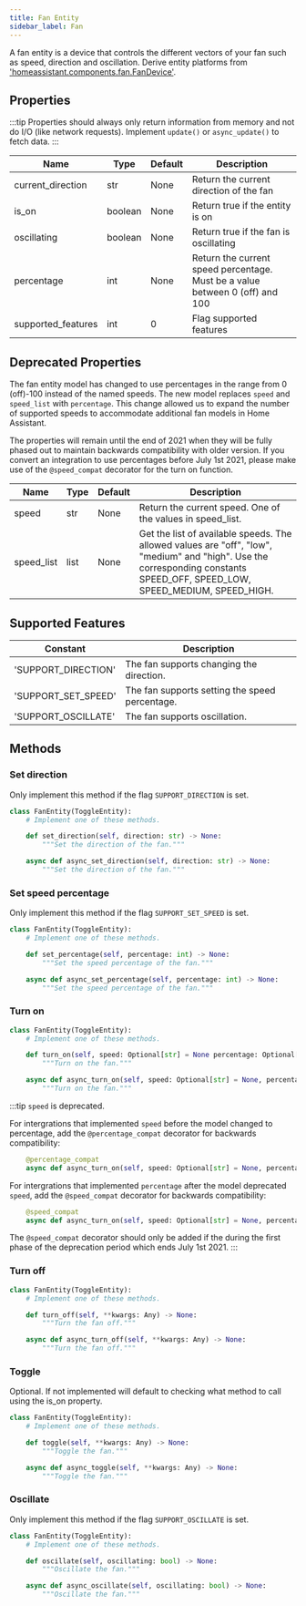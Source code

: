 ```yaml
---
title: Fan Entity
sidebar_label: Fan
---
```


A fan entity is a device that controls the different vectors of your fan such as speed, direction and oscillation. Derive entity platforms from ['homeassistant.components.fan.FanDevice'](https://github.com/home-assistant/home-assistant/blob/dev/homeassistant/components/fan/__init__.py).

## Properties

:::tip
Properties should always only return information from memory and not do I/O (like network requests). Implement `update()` or `async_update()` to fetch data.
:::

| Name | Type | Default | Description
| ---- | ---- | ------- | -----------
| current_direction | str | None | Return the current direction of the fan |
| is_on | boolean | None |Return true if the entity is on |
| oscillating | boolean | None | Return true if the fan is oscillating |
| percentage | int | None | Return the current speed percentage. Must be a value between 0 (off) and 100 |
| supported_features | int | 0 | Flag supported features |

## Deprecated Properties

The fan entity model has changed to use percentages in the range from 0 (off)-100 instead
of the named speeds. The new model replaces `speed` and `speed_list` with `percentage`. This change allowed us to expand the number of supported speeds to accommodate additional fan models in Home Assistant. 

The properties will remain until the end of 2021 when they will be fully phased out to maintain backwards compatibility with
older version. If you convert an integration to use percentages before July 1st 2021, please make use of the `@speed_compat`
decorator for the turn on function.

| Name | Type | Default | Description
| ---- | ---- | ------- | -----------
| speed | str | None | Return the current speed. One of the values in speed_list. |
| speed_list | list | None| Get the list of available speeds. The allowed values are "off", "low", "medium" and "high". Use the corresponding constants SPEED_OFF, SPEED_LOW, SPEED_MEDIUM, SPEED_HIGH. |

## Supported Features

| Constant | Description |
|----------|--------------------------------------|
| 'SUPPORT_DIRECTION' | The fan supports changing the direction.
| 'SUPPORT_SET_SPEED' | The fan supports setting the speed percentage.
| 'SUPPORT_OSCILLATE' | The fan supports oscillation.

## Methods

### Set direction

Only implement this method if the flag `SUPPORT_DIRECTION` is set.

```python
class FanEntity(ToggleEntity):
    # Implement one of these methods.

    def set_direction(self, direction: str) -> None:
        """Set the direction of the fan."""

    async def async_set_direction(self, direction: str) -> None:
        """Set the direction of the fan."""
```

### Set speed percentage

Only implement this method if the flag `SUPPORT_SET_SPEED` is set.

```python
class FanEntity(ToggleEntity):
    # Implement one of these methods.

    def set_percentage(self, percentage: int) -> None:
        """Set the speed percentage of the fan."""

    async def async_set_percentage(self, percentage: int) -> None:
        """Set the speed percentage of the fan."""
```

### Turn on

```python
class FanEntity(ToggleEntity):
    # Implement one of these methods.

    def turn_on(self, speed: Optional[str] = None percentage: Optional[int] = None, **kwargs: Any) -> None:
        """Turn on the fan."""

    async def async_turn_on(self, speed: Optional[str] = None, percentage: Optional[int] = None, **kwargs: Any) -> None:
        """Turn on the fan."""
```

:::tip `speed` is deprecated.

For intergrations that implemented `speed` before the model changed to percentage,
add the `@percentage_compat` decorator for backwards compatibility:

```python
    @percentage_compat
    async def async_turn_on(self, speed: Optional[str] = None, percentage: Optional[int] = None, **kwargs: Any) -> None:
```

For intergrations that implemented `percentage` after the model deprecated `speed`,
add the `@speed_compat` decorator for backwards compatibility:

```python
    @speed_compat
    async def async_turn_on(self, speed: Optional[str] = None, percentage: Optional[int] = None, **kwargs: Any) -> None:
```

The `@speed_compat` decorator should only be added if the during the first phase of the
deprecation period which ends July 1st 2021.
:::

### Turn off

```python
class FanEntity(ToggleEntity):
    # Implement one of these methods.

    def turn_off(self, **kwargs: Any) -> None:
        """Turn the fan off."""

    async def async_turn_off(self, **kwargs: Any) -> None:
        """Turn the fan off."""
```

### Toggle

Optional. If not implemented will default to checking what method to call using the is_on property.

```python
class FanEntity(ToggleEntity):
    # Implement one of these methods.

    def toggle(self, **kwargs: Any) -> None:
        """Toggle the fan."""

    async def async_toggle(self, **kwargs: Any) -> None:
        """Toggle the fan."""
```

### Oscillate

Only implement this method if the flag `SUPPORT_OSCILLATE` is set.

```python
class FanEntity(ToggleEntity):
    # Implement one of these methods.

    def oscillate(self, oscillating: bool) -> None:
        """Oscillate the fan."""

    async def async_oscillate(self, oscillating: bool) -> None:
        """Oscillate the fan."""
```
